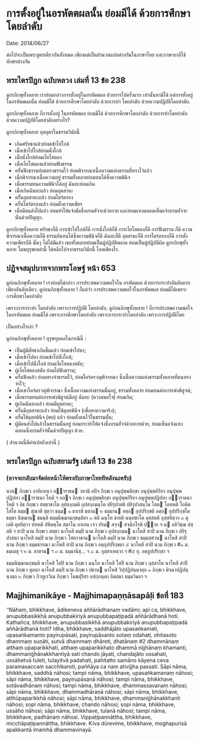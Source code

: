 
# การตั้งอยู่ในอรหัตตผลนั้น ย่อมมีได้ ด้วยการศึกษาโดยลำดับ
Date: 2014/06/27



ต่อไปจะเป็นพระสูตรเดียวกันทั้งหมด เพียงแต่เป็นสำนวนแปลต่างกันในภาษาไทย และภาษาบาลีใช้อักษรต่างกัน

## พระไตรปิฎก ฉบับหลวง เล่มที่ 13 ข้อ 238
ดูกรภิกษุทั้งหลาย เราย่อมกล่าวการตั้งอยู่ในอรหัตตผล ด้วยการไปครั้งแรก เท่านั้นหามิได้ แต่การตั้งอยู่ในอรหัตตผลนั้น ย่อมมีได้ ด้วยการศึกษาโดยลำดับ ด้วยการทำ โดยลำดับ ด้วยความปฏิบัติโดยลำดับ. 

ดูกรภิกษุทั้งหลาย ก็การตั้งอยู่ ในอรหัตตผล ย่อมมีได้ ด้วยการศึกษาโดยลำดับ ด้วยการทำโดยลำดับ ด้วยความปฏิบัติโดยลำดับอย่างไร? 

ดูกรภิกษุทั้งหลาย กุลบุตรในธรรมวินัยนี้ 

* เกิดศรัทธาแล้วย่อมเข้าไปใกล้ 
* เมื่อเข้าไปใกล้ย่อมนั่งใกล้
* เมื่อนั่งใกล้ย่อมเงี่ยโสตลง 
* เมื่อเงี่ยโสตลงแล้วย่อมฟังธรรม 
* ครั้นฟังธรรมย่อมทรงธรรมไว้ ย่อมพิจารณาเนื้อความแห่งธรรมที่ทรงไว้แล้ว 
* เมื่อพิจารณาเนื้อความอยู่ ธรรมทั้งหลายย่อมทนได้ซึ่งความพินิจ 
* เมื่อธรรมทนความพินิจได้อยู่ ฉันทะย่อมเกิด 
* เมื่อเกิดฉันทะแล้ว ย่อมอุตสาหะ
* ครั้นอุตสาหะแล้ว ย่อมไตร่ตรอง 
* ครั้นไตร่ตรองแล้ว ย่อมตั้งความเพียร 
* เมื่อมีตนส่งไปแล้ว ย่อมทำให้แจ้งชัดซึ่งบรมสัจจะด้วยกาย และย่อมแทงตลอดเห็นแจ้งบรมสัจจะนั้นด้วยปัญญา.

ดูกรภิกษุทั้งหลาย ศรัทธาก็ดี การเข้าไปใกล้ก็ดี การนั่งใกล้ก็ดี การเงี่ยโสตลงก็ดี การฟังธรรม
ก็ดี ความพิจารณาเนื้อความก็ดี ธรรมอันทนได้ซึ่งความพินิจก็ดี ฉันทะก็ดี อุตสาหะก็ดี
การไตร่ตรองก็ดี การตั้งความเพียรก็ดี นั้นๆ ไม่ได้มีแล้ว เธอทั้งหลายย่อมเป็นผู้ปฏิบัติพลาด
ย่อมเป็นผู้ปฏิบัติผิด ดูกรภิกษุทั้งหลาย โมฆบุรุษเหล่านี้ ได้หลีกไปจากธรรมวินัยนี้ ไกลเพียงไร.

## ปฏิจจสมุปบาทจากพระโอษฐ์ หน้า 653
ดูก่อนภิกษุทั้งหลาย	! 	เราย่อมไม่กล่าว การประสพความพอใจใน
อรหัตตผล   ด้วยการกระทำอันดับแรกเพียงอันดับเดียว.   ดูก่อนภิกษุทั้งหลาย ! 
ก็แต่ว่า การประสพความพอใจในอรหัตตผล ย่อมมีได้เพราะการศึกษาโดยลำดับ 

เพราะการกระทำ โดยลำดับ เพราะการปฏิบัติ โดยลำดับ.
ดูก่อนภิกษุทั้งหลาย 	! 	ก็การประสพความพอใจในอรหัตตผล ย่อมมีได้
เพราะการศึกษาโดยลำดับ เพราะการกระทำโดยลำดับ เพราะการปฏิบัติโดย

เป็นอย่างไรเล่า ?
       		
ดูก่อนภิกษุทั้งหลาย 	! 	บุรุษบุคคลในกรณีนี้ :

* เป็นผู้มีสัทธาเกิดขึ้นแล้ว 	ย่อมเข้าไปหา;
* เมื่อเข้าไปหา 	ย่อมเข้าไปนั่งใกล้;
* เมื่อเข้าไปนั่งใกล้ 	ย่อมเงี่ยโสตลงสดับ;
* ผู้เงี่ยโสตลงสดับ 	ย่อมได้ฟังธรรม;
* ครั้นฟังแล้ว 	ย่อมทรงจำธรรมไว้, ย่อมใคร่ครวญพิจารณา ซึ่งเนื้อความแห่งธรรมทั้งหลายที่ตนทรงจำไว้;
* เมื่อเขาใคร่ครวญพิจารณา ซึ่งเนื้อความแห่งธรรมนั้นอยู่, ธรรมทั้งหลาย ย่อมทนต่อการเพ่งพิสูจน์;
* เมื่อธรรมทนต่อการเพ่งพิสูจน์มีอยู่ ฉันทะ (ความพอใจ) ย่อมเกิด; 
* ผู้เกิดฉันทะแล้ว 	ย่อมมีอุตสาหะ;
* ครั้นมีอุตสาหะแล้ว 	ย่อมใช้ดุลยพินิจ (เพื่อหาความจริง); 
* ครั้นใช้ดุลยพินิจ (พบ) แล้ว 	ย่อมตั้งตนไว้ในธรรมนั้น; 
* ผู้มีตนส่งไปแล้วในธรรมนั้นอยู่ ย่อมกระทำให้แจ้งซึ่งบรมสัจจ์ด้วยกายด้วย, ย่อมเห็นแจ้งแทงตลอดซึ่งบรมสัจจ์นั้นด้วยปัญญา ด้วย.

( สำนวนนี้มีคำแปลถึงเท่านี้ )

## พระไตรปิฎก ฉบับสยามรัฐ เล่มที่ 13 ข้อ 238 
### (อาจจะกลับมาจัดย่อหน้าให้ตรงกับภาษาไทยทีหลังนะครับ)
นาห   ภิกฺขเว  อาทิเกเนว  อฺาราธน  วทามิ  อปิจ
ภิกฺขเว    อนุปุพฺพสิกฺขา   อนุปุพฺพกิริยา   อนุปุพฺพปฏิปทา   อฺาราธนา
โหติ   ฯ   กถฺจ  ภิกฺขเว  อนุปุพฺพสิกฺขา  อนุปุพฺพกิริยา  อนุปุพฺพปฏิปทา
อฺาราธนา    โหติ    ฯ   อิธ   ภิกฺขเว   สทฺธาชาโต   อุปสงฺกมติ
อุปสงฺกมนฺโต      ปยิรุปาสติ      ปยิรุปาสนฺโต     โสต     โอทหติ
โอหิตโสโต  ธมฺม  สุณาติ  สุตฺวา  ธมฺม  ๑  ธาเรติ ธตาน ๒ ธมฺมาน
อตฺถ    อุปปริกฺขติ    อตฺถ    อุปปริกฺขโต   ธมฺมา   นิชฺฌาน   ขมนฺติ
ธมฺมนิชฺฌานกฺขนฺติยา   ๓   สติ   ฉนฺโท   ชายติ   ฉนฺทชาโต  อุสฺสหติ
อุสฺสหิตฺวา   ๓   ตุเลติ  ตุลยิตฺวา  ปทหติ  ปหิตตฺโต  สมาโน  กาเยน
เจว   ปรม   สจฺจ   สจฺฉิกโรติ   ปฺาย  จ  น  อติวิชฺฌ  ปสฺสติ  ฯ
สาปิ    นาม    ภิกฺขเว    สทฺธา   นาโหสิ   ตมฺปิ   นาม   ภิกฺขเว
อุปสงฺกมน    นาโหสิ   สาปิ   นาม   ภิกฺขเว   ปยิรุปาสนา   นาโหสิ
ตมฺปิ   นาม   ภิกฺขเว   โสตาวธาน   นาโหสิ   ตมฺปิ   นาม  ภิกฺขเว
ธมฺมสฺสวน    นาโหสิ   สาปิ   นาม   ภิกฺขเว   ธมฺมธารณา   นาโหสิ
สาปิ  นาม  ภิกฺขเว  อตฺถุปปริกฺขตา  ๕   นาโหสิ  สาปิ  นาม ภิกฺขเว
\#๑ ม. ธมฺเมสุ ฯ  ๒ ม. ธาตาน ฯ  ๓ ม. ธมฺมานิชฺ... ฯ  ๔ ม. อุสฺสาเหตฺวา ฯ
\#๕ ยุ. อตฺถูปปริกฺขา ฯ

ธมฺมนิชฺฌานกฺขนฺติ   นาโหสิ   โสปิ   นาม   ภิกฺขเว   ฉนฺโท   นาโหสิ
โสปิ   นาม   ภิกฺขเว  อุสฺสาโห  นาโหสิ  สาปิ  นาม  ภิกฺขเว  ตุลนา
นาโหสิ   ตมฺปิ   นาม   ภิกฺขเว   ปธาน  นาโหสิ  วิปฺปฏิปนฺนาตฺถ  ๑
ภิกฺขเว  มิจฺฉาปฏิปนฺนาตฺถ  ๒  ภิกฺขเว  กีวทูเรวิเม  ภิกฺขเว โมฆปุริสา
อปกฺกนฺตา อิมสฺมา ธมฺมวินยา ฯ


## Majjhimanikāye - Majjhimapaṇṇāsapāḷi ข้อที่ 183
‘‘Nāhaṃ, bhikkhave, ādikeneva aññārādhanaṃ vadāmi; api ca, bhikkhave, anupubbasikkhā anupubbakiriyā anupubbapaṭipadā  aññārādhanā hoti. Kathañca, bhikkhave, anupubbasikkhā anupubbakiriyā anupubbapaṭipadā aññārādhanā hoti? Idha, bhikkhave, saddhājāto upasaṅkamati, upasaṅkamanto payirupāsati, payirupāsanto sotaṃ odahati, ohitasoto dhammaṃ suṇāti, sutvā dhammaṃ dhāreti, dhatānaṃ #2 dhammānaṃ atthaṃ upaparikkhati, atthaṃ upaparikkhato dhammā nijjhānaṃ khamanti, dhammanijjhānakkhantiyā sati chando jāyati, chandajāto ussahati, ussāhetvā tuleti, tulayitvā padahati, pahitatto samāno kāyena ceva paramasaccaṃ sacchikaroti, paññāya ca naṃ ativijjha passati. Sāpi nāma, bhikkhave, saddhā nāhosi; tampi nāma, bhikkhave, upasaṅkamanaṃ nāhosi; sāpi nāma, bhikkhave, payirupāsanā nāhosi; tampi nāma, bhikkhave, sotāvadhānaṃ nāhosi; tampi nāma, bhikkhave, dhammassavanaṃ nāhosi; sāpi nāma, bhikkhave, dhammadhāraṇā nāhosi; sāpi nāma, bhikkhave, atthūpaparikkhā nāhosi; sāpi nāma, bhikkhave, dhammanijjhānakkhanti  nāhosi; sopi nāma, bhikkhave, chando nāhosi; sopi nāma, bhikkhave, ussāho nāhosi; sāpi nāma, bhikkhave, tulanā nāhosi; tampi nāma, bhikkhave, padhānaṃ nāhosi. Vippaṭipannāttha, bhikkhave, micchāpaṭipannāttha, bhikkhave. Kīva dūrevime, bhikkhave, moghapurisā apakkantā imamhā dhammavinayā.
